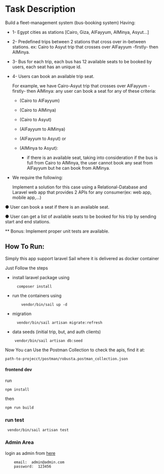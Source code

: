# Task Description
Build a fleet-management system (bus-booking system) Having: 
  
- 1- Egypt cities as stations [Cairo, Giza, AlFayyum, AlMinya, Asyut...]


- 2- Predefined trips between 2 stations that cross over in-between stations. ex: Cairo to Asyut trip that crosses over AlFayyum -firstly- then AlMinya. 


- 3- Bus for each trip, each bus has 12 available seats to be booked by users, each seat has an unique id.


- 4- Users can book an available trip seat.

    For example, we have Cairo-Asyut trip that crosses over AlFayyum -firstly- then AlMinya: any user can book a seat for any of these criteria:
  - (Cairo to AlFayyum)
  - (Cairo to AlMinya)
  - (Cairo to Asyut)
  - (AlFayyum to AlMinya)
  - (AlFayyum to Asyut) or
  - (AlMinya to Asyut):
    
    - if there is an available seat, taking into consideration if the bus is full from Cairo to AlMinya, the user cannot book any seat from AlFayyum but he can book from AlMinya.

- We require the following:

    Implement a solution for this case using a Relational-Database and Laravel web app that provides 2 APIs for any consumer(ex: web app, mobile app,...)

● User can book a seat if there is an available seat.

● User can get a list of available seats to be booked for his trip by sending start and end stations.

** Bonus: Implement proper unit tests are available. 


## How To Run:
    
Simply this app support laravel Sail where it is delivered as docker container

Just Follow the steps

- install laravel package using
    ```
      composer install
   ```

- run the containers using
  
  ```
      vendor/bin/sail up -d 
    ```
 
- migration
    ```
      vendor/bin/sail artisan migrate:refresh
    ```

- data seeds (initial trip, but, and auth clients)
    ```
     vendor/bin/sail artisan db:seed
    ```


Now You can Use the Postman Collection to check the apis, find it at:


```
path-to-projecct/postman/robusta.postman_collection.json
```
  

#### frontend dev
run 

    npm install

then 
    
    npm run build


### run test

     vendor/bin/sail artisan test

### Admin Area 

login as admin from <a href="localhost/admin">here</a>

```
    email:  admin@admin.com
    password:  123456
    
```
